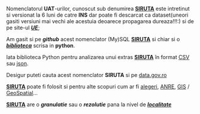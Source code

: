 Nomenclatorul **UAT**-urilor, cunoscut sub denumirea [**SIRUTA**](https://siruta.nxm.ro/) este intretinut si versionat la 6 luni de catre **INS** dar poate fi descarcat ca dataset(uneori gasiti versiuni mai vechi ale acestuia deoarece propagarea dureaza!!!:) si de pe site-ul [***UE***](https://data.europa.eu/data/datasets/9f38f6fe-66a0-4e93-ae24-4272b91c9849?locale=ro); 

Am gasit si pe ***github*** acest nomenclator (My)SQL [**SIRUTA**](https://github.com/bandizsolt/romanian-counties-and-locations) si chiar si o [***biblioteca***](https://github.com/strainu/SIRUTA) scrisa in **python**.

Iata biblioteca Python pentru analizarea unui extras [**SIRUTA**](https://github.com/strainu/SIRUTA) în format [CSV](https://github.com/mgax/workshop-odss-vis/blob/master/rawdata/siruta-judete.csv) sau [json](https://github.com/mgax/harta-cim/blob/gh-pages/siruta.json).

Desigur puteti cauta acest nomenclator **SIRUTA** si pe [data.gov.ro](https://data.gov.ro/dataset?res_format=csv)

[**SIRUTA**](https://github.com/GeorgianStan/romania-uat-api?tab=readme-ov-file) poate fi folosit si pentru alte scopuri cum ar fi [alegeri](https://github.com/alexaac/presidentials2019Data), [ANRE](https://github.com/posfgit/standard), [GIS](https://github.com/akaleeroy/romania-uat) / [GeoSpatial](https://github.com/geospatialorg/scripturi-actualizare-vectori/tree/master)...

[**SIRUTA**](https://ro.wikipedia.org/wiki/SIRUTA) are o ***granulatie*** sau o ***rezolutie*** pana la nivel de [***localitate***](https://github.com/andreifurrnica/localitati-romania)
